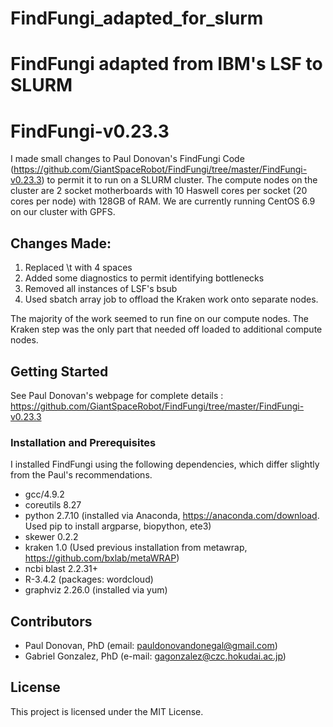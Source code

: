 # FindFungi_adapted_for_slurm
FindFungi adapted from IBM's LSF to SLURM
=======

# FindFungi-v0.23.3
I made small changes to Paul Donovan's FindFungi Code
(https://github.com/GiantSpaceRobot/FindFungi/tree/master/FindFungi-v0.23.3)
to permit it to run on a SLURM cluster. The compute nodes on the cluster are
2 socket motherboards with 10 Haswell cores per socket (20 cores per node)
with 128GB of RAM. We are currently running CentOS 6.9 on our cluster with 
GPFS.

## Changes Made:

1. Replaced \t with 4 spaces
2. Added some diagnostics to permit identifying bottlenecks
3. Removed all instances of LSF's bsub
4. Used sbatch array job to offload the Kraken work onto separate nodes.

The majority of the work seemed to run fine on our compute nodes.
The Kraken step was the only part that needed off loaded to additional
compute nodes.

## Getting Started

See Paul Donovan's webpage for complete details : 
https://github.com/GiantSpaceRobot/FindFungi/tree/master/FindFungi-v0.23.3

### Installation and Prerequisites
I installed FindFungi using the following dependencies, which differ slightly
from the Paul's recommendations.


* gcc/4.9.2
* coreutils 8.27
* python 2.7.10 (installed via Anaconda, https://anaconda.com/download. Used pip to install argparse, biopython, ete3)
* skewer 0.2.2
* kraken 1.0 (Used previous installation from metawrap, https://github.com/bxlab/metaWRAP)
* ncbi blast 2.2.31+
* R-3.4.2 (packages: wordcloud)
* graphviz 2.26.0 (installed via yum)

## Contributors

* Paul Donovan, PhD (email: pauldonovandonegal@gmail.com)
* Gabriel Gonzalez, PhD (e-mail: gagonzalez@czc.hokudai.ac.jp)

## License
This project is licensed under the MIT License.
